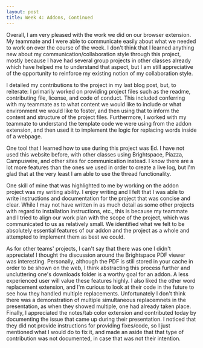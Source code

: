 ```yaml
---
layout: post
title: Week 4: Addons, Continued
---
```


Overall, I am very pleased with the work we did on our browser extension. My
teammate and I were able to communicate easily about what we needed to work on
over the course of the week. I don't think that I learned anything new about my
communication/collaboration style through this project, mostly because I have
had several group projects in other classes already which have helped me to
understand that aspect, but I am still appreciative of the opportunity to
reinforce my existing notion of my collaboration style.

<!--more-->

I detailed my contributions to the project in my last blog post, but, to
reiterate: I primarily worked on providing project files such as the readme,
contributing file, license, and code of conduct. This included conferring with
my teammate as to what content we would like to include or what environment we
would like to foster, and then using that to inform the content and structure of
the project files. Furthermore, I worked with my teammate to understand the
template code we were using from the addon extension, and then used it to
implement the logic for replacing words inside of a webpage.

One tool that I learned how to use during this project was Ed. I have not used
this website before, with other classes using Brightspace, Piazza, Campuswire,
and other sites for communication instead. I know there are a lot more features
than the ones we used in order to create a live log, but I'm glad that at the
very least I am able to use the thread functionality.

One skill of mine that was highlighted to me by working on the addon project was
my writing ability. I enjoy writing and I felt that I was able to write
instructions and documentation for the project that was concise and clear. While
I may not have written in as much detail as some other projects with regard to
installation instructions, etc., this is because my teammate and I tried to
align our work plan with the scope of the project, which was communicated to us
as relatively small. We identified what we felt to be absolutely essential
features of our addon and the project as a whole and attempted to implement them
as best we could.

As for other teams' projects, I can't say that there was one I didn't
appreciate! I thought the discussion around the Brightspace PDF viewer was
interesting. Personally, although the PDF is still stored in your cache in order
to be shown on the web, I think abstracting this process further and
uncluttering one's downloads folder is a worthy goal for an addon. A less
experienced user will value these features highly. I also liked the other word
replacement extension, and I'm curious to look at their code in the future to
see how they handled multiple replacements. Unfortunately I don't think there
was a demonstration of multiple simultaneous replacemnets in the presentation,
as when they showed multiple, one had already taken place. Finally, I
appreciated the notes/tab color extension and contributed today by documenting
the issue that came up during their presentation. I noticed that they did not
provide instructions for providing fixes/code, so I just mentioned what I would
do to fix it, and made an aside that that type of contribution was not
documented, in case that was not their intention. 
